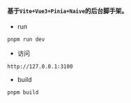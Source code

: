 #### 基于`Vite+Vue3+Pinia+Naive`的后台脚手架。

- run
```
pnpm run dev
```

- 访问

```
http://127.0.0.1:3100
```

- build
```
pnpm build
```